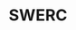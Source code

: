 ---
title: "SWERC"
edition: "2023"
description: "Le SWERC est une compétition internationale de programmation qui rassemble les équipes les plus brillantes de la région sud-ouest de l'Europe, dans le but de résoudre des problèmes complexes en un temps limité."
logo: "/images/evenements/swerc.png"
siteOfficiel: "https://swerc.eu/2022/about/"
lienYoutube: "https://www.youtube.com/live/m2cW_51O9kk?feature=share"
draft: true
---